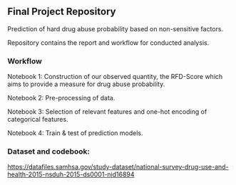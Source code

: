 ## Final Project Repository
Prediction of hard drug abuse probability based on non-sensitive factors.

Repository contains the report and workflow for conducted analysis.


### Workflow

Notebook 1: Construction of our observed quantity, the RFD-Score which aims to provide a measure for drug abuse probability.

Notebook 2: Pre-processing of data.

Notebook 3: Selection of relevant features and one-hot encoding of categorical features.

Notebook 4: Train & test of prediction models.

### Dataset and codebook:

https://datafiles.samhsa.gov/study-dataset/national-survey-drug-use-and-health-2015-nsduh-2015-ds0001-nid16894
